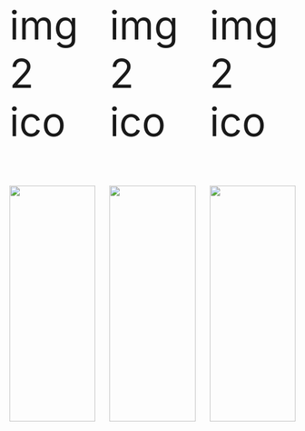 <div style="display: flex; justify-content: space-between;">
  <div style="width: 30%;">
    <p style="font-size:5em;">img 2 ico</p>
    <img style="width: 100%;" src="https://github.com/suministros-game/png2ico/blob/main/favicon.png?raw=true">
  </div>
  <div style="width: 30%;">
    <p style="font-size:5em;">img 2 ico</p>
    <img style="width: 100%;" src="https://github.com/suministros-game/png2ico/blob/main/favicon.png?raw=true">
  </div>
  <div style="width: 30%;">
    <p style="font-size:5em;">img 2 ico</p>
    <img style="width: 100%;" src="https://github.com/suministros-game/png2ico/blob/main/favicon.png?raw=true">
  </div>
</div>
